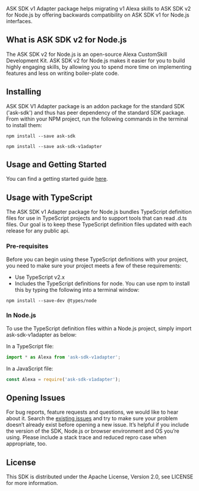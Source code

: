 ASK SDK v1 Adapter package helps migrating v1 Alexa skills to ASK SDK v2 for Node.js by offering backwards compatibility on ASK SDK v1 for Node.js interfaces.

## What is ASK SDK v2 for Node.js

The ASK SDK v2 for Node.js is an open-source Alexa CustomSkill Development Kit. ASK SDK v2 for Node.js makes it easier for you to build highly engaging skills, by allowing you to spend more time on implementing features and less on writing boiler-plate code.

## Installing
ASK SDK V1 Adapter package is an addon package for the standard SDK ('ask-sdk') and thus has peer dependency of the standard SDK package. From within your NPM project, run the following commands in the terminal to install them:

```
npm install --save ask-sdk
```

```
npm install --save ask-sdk-v1adapter
```

## Usage and Getting Started

You can find a getting started guide [here](https://github.com/alexa/alexa-skills-kit-sdk-for-nodejs/wiki).

## Usage with TypeScript
The ASK SDK v1 Adapter package for Node.js bundles TypeScript definition files for use in TypeScript projects and to support tools that can read .d.ts files. Our goal is to keep these TypeScript definition files updated with each release for any public api.

### Pre-requisites
Before you can begin using these TypeScript definitions with your project, you need to make sure your project meets a few of these requirements:
- Use TypeScript v2.x
- Includes the TypeScript definitions for node. You can use npm to install this by typing the following into a terminal window:

```
npm install --save-dev @types/node
```

### In Node.js
To use the TypeScript definition files within a Node.js project, simply import ask-sdk-v1adapter as below:

In a TypeScript file:

```typescript
import * as Alexa from 'ask-sdk-v1adapter';
```

In a JavaScript file:

```javascript
const Alexa = require('ask-sdk-v1adapter');
```

## Opening Issues
For bug reports, feature requests and questions, we would like to hear about it. Search the [existing issues](https://github.com/alexa/alexa-skills-kit-sdk-for-nodejs/issues) and try to make sure your problem doesn’t already exist before opening a new issue. It’s helpful if you include the version of the SDK, Node.js or browser environment and OS you’re using. Please include a stack trace and reduced repro case when appropriate, too. 

## License
This SDK is distributed under the Apache License, Version 2.0, see LICENSE for more information.
